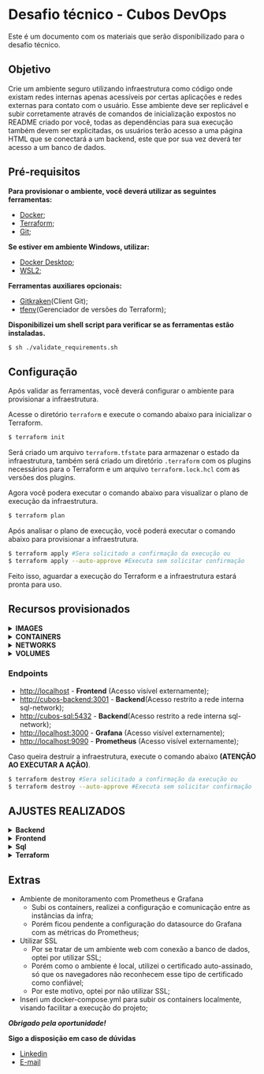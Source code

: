 # Desafio técnico - Cubos DevOps

Este é um documento com os materiais que serão disponibilizado para o desafio técnico.

## Objetivo

Crie um ambiente seguro utilizando infraestrutura como código onde existam
redes internas apenas acessíveis por certas aplicações e redes externas para
contato com o usuário. Esse ambiente deve ser replicável e subir
corretamente através de comandos de inicialização expostos no README
criado por você, todas as dependências para sua execução também devem
ser explicitadas, os usuários terão acesso a uma página HTML que se
conectará a um backend, este que por sua vez deverá ter acesso a um banco
de dados.

## Pré-requisitos

**Para provisionar o ambiente, você deverá utilizar as seguintes ferramentas:**
- [Docker](https://docs.docker.com/engine/install/);
- [Terraform](https://learn.hashicorp.com/tutorials/terraform/install-cli);
- [Git](https://git-scm.com/downloads);

**Se estiver em ambiente Windows, utilizar:**
- [Docker Desktop](https://www.docker.com/products/docker-desktop);
- [WSL2](https://learn.microsoft.com/pt-br/windows/wsl/install);

**Ferramentas auxiliares opcionais:**
- [Gitkraken](https://www.gitkraken.com/download)(Client Git);
- [tfenv](https://github.com/tfutils/tfenv)(Gerenciador de versões do Terraform);

**Disponibilizei um shell script para verificar se as ferramentas estão instaladas.**

```bash
$ sh ./validate_requirements.sh
```

## Configuração

Após validar as ferramentas, você deverá configurar o ambiente para provisionar a infraestrutura.

Acesse o diretório `terraform` e execute o comando abaixo para inicializar o Terraform.

```bash
$ terraform init
```
Será criado um arquivo `terraform.tfstate` para armazenar o estado da infraestrutura, também será criado um diretório `.terraform` com os plugins necessários para o Terraform e um arquivo `terraform.lock.hcl` com as versões dos plugins.

Agora você podera executar o comando abaixo para visualizar o plano de execução da infraestrutura.

```bash
$ terraform plan
```
Após analisar o plano de execução, você poderá executar o comando abaixo para provisionar a infraestrutura.

```bash
$ terraform apply #Sera solicitado a confirmação da execução ou
$ terraform apply --auto-approve #Executa sem solicitar confirmação
```
Feito isso, aguardar a execução do Terraform e a infraestrutura estará pronta para uso.

## Recursos provisionados

<details>
<summary><strong>IMAGES</strong></summary>

```hcl
- cubos-frontend;
- cubos-backend; 
- cubos-sql;
- cubos-grafana;
- cubos-prometheus
```
</details>
<details>
<summary><strong>CONTAINERS</strong></summary>

```hcl
- cubos-frontend;
- cubos-backend;
- cubos-sql;
- cubos-grafana;
- cubos-prometheus
```
</details>
<details>
<summary><strong>NETWORKS</strong></summary>

```hcl
- monitoring-network(bridge); 
- sql-network(bridge);
- frontend-network;

# Redes em modo bridge para manter a comunicação entre os containers.
# A rede frontend-network é a única rede que permite o acesso externo.
```
</details>   
<details>
<summary><strong>VOLUMES</strong></summary>

```hcl
- sql-data;	
- sql-logs;
- sql-init;
- prometheus-data;

# Volumes criados para persistir os dados dos containers.
```
</details>

### Endpoints

- [http://localhost](http://localhost:80) - **Frontend** (Acesso visível externamente);
- [http://cubos-backend:3001](http://cubos-backend:3001) - **Backend**(Acesso restrito a rede interna sql-network);
- [http://cubos-sql:5432](http://cubos-sql:5432) - **Backend**(Acesso restrito a rede interna sql-network);
- [http://localhost:3000](http://localhost:3000) - **Grafana** (Acesso visível externamente);
- [http://localhost:9090](http://localhost:9090) - **Prometheus** (Acesso visível externamente);


Caso queira destruir a infraestrutura, execute o comando abaixo **(ATENÇÃO AO EXECUTAR A AÇÃO)**.

```bash
$ terraform destroy #Sera solicitado a confirmação da execução ou
$ terraform destroy --auto-approve #Executa sem solicitar confirmação
```

## AJUSTES REALIZADOS

<details>
<summary><strong>Backend</strong></summary>

```hcl
- Adicionada a lib dotenv para utilizar variáveis de ambiente;
- Adicionada as variáveis da string de conexão do banco de dados;
- Adicionada a variável $database para acessar apenas a base da aplicação;
- Adicionada a variável $port para executar o backend e evitar conflito com a porta do grafana;
- Removida a exposição da porta 3001 para evitar acesso externo;
```
</details>
<details>
<summary><strong>Frontend</strong></summary>

```hcl
- Para acessar o backend, escolhi uma imagem do nginx e adicionei o arquivo cubos.conf no diretório /etc/nginx/conf.d/;
- No arquivo cubos.conf, adicionei o proxy_pass para o backend através da rota api/;
```
</details>
<details>
<summary><strong>Sql</strong></summary>

```hcl
- Crie 3 volumes para persistir os dados do banco de dados;
- um volume para persistir os dados do banco de dados;
- um volume para persistir os logs do banco de dados;
- um volume para persistir o script de inicialização do banco de dados;
- Removi a exposição da porta 5432 para evitar acesso externo;
```
</details>
<details>
<summary><strong>Terraform</strong></summary>

```hcl
- Optei por organizar o código em uma espécie de módulos;
- Facilitando a manutenção e reutilização do código;
- Também visando a escalabilidade da infraestrutura;
- Criei o arquivo variaveis.tf e pensei em subir no repositório utilizando os secrets do Github(Pendente);
```
</details>

## Extras
 - Ambiente de monitoramento com Prometheus e Grafana
    - Subi os containers, realizei a configuração e comunicação entre as instâncias da infra;
    - Porém ficou pendente a configuração do datasource do Grafana com as métricas do Prometheus;
 - Utilizar SSL
    - Por se tratar de um ambiente web com conexão a banco de dados, optei por utilizar SSL;
    - Porém como o ambiente é local, utilizei o certificado auto-assinado, só que os navegadores 
   não reconhecem esse tipo de certificado como confiável;
    - Por este motivo, optei por não utilizar SSL;
 - Inseri um docker-compose.yml para subir os containers localmente, visando facilitar a execução do projeto;

***Obrigado pela oportunidade!***

**Sigo a disposição em caso de dúvidas** 
- [Linkedin](https://www.linkedin.com/in/sr1bramos/)
- [E-mail](mailto:brunoramos013@gmail.com)
